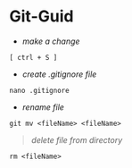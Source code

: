 # Git-Guid
* _make a change_
```
[ ctrl + S ]
```
* _create .gitignore file_
```
nano .gitignore
```
* _rename file_
```
git mv <fileName> <fileName>
```
> _delete file from directory_

```
rm <fileName>
```
